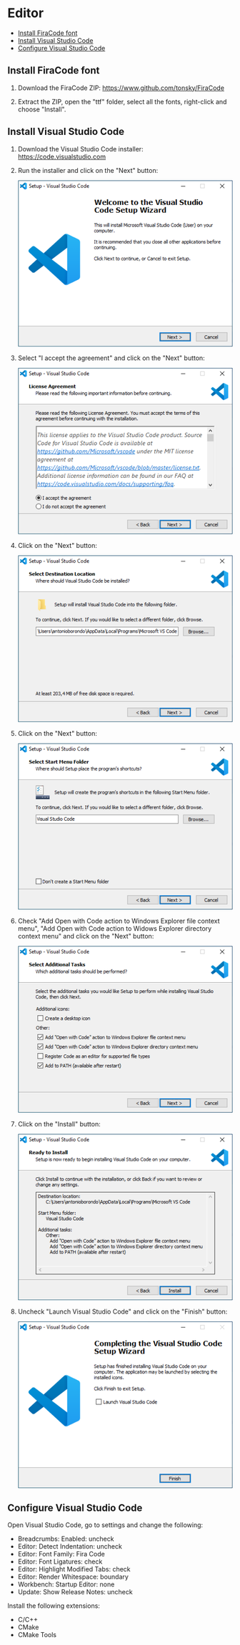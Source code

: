 # Editor

- [Install FiraCode font](#install-firacode-font)
- [Install Visual Studio Code](#install-visual-studio-code)
- [Configure Visual Studio Code](#configure-visual-studio-code)

## Install FiraCode font

1. Download the FiraCode ZIP: https://www.github.com/tonsky/FiraCode

1. Extract the ZIP, open the "ttf" folder, select all the fonts, right-click and choose "Install".

## Install Visual Studio Code

1. Download the Visual Studio Code installer: https://code.visualstudio.com

1. Run the installer and click on the "Next" button:

    ![Screenshot](images/vscode_install_01.png?raw=true)

1. Select "I accept the agreement" and click on the "Next" button:

    ![Screenshot](images/vscode_install_02.png?raw=true)

1. Click on the "Next" button:

    ![Screenshot](images/vscode_install_03.png?raw=true)

1. Click on the "Next" button:

    ![Screenshot](images/vscode_install_04.png?raw=true)

1. Check "Add Open with Code action to Windows Explorer file context menu", "Add Open with Code action to Widows Explorer directory context menu" and click on the "Next" button:

    ![Screenshot](images/vscode_install_05.png?raw=true)

1. Click on the "Install" button:

    ![Screenshot](images/vscode_install_06.png?raw=true)

1. Uncheck "Launch Visual Studio Code" and click on the "Finish" button:

    ![Screenshot](images/vscode_install_07.png?raw=true)

## Configure Visual Studio Code

Open Visual Studio Code, go to settings and change the following:

- Breadcrumbs: Enabled: uncheck
- Editor: Detect Indentation: uncheck
- Editor: Font Family: Fira Code
- Editor: Font Ligatures: check
- Editor: Highlight Modified Tabs: check
- Editor: Render Whitespace: boundary
- Workbench: Startup Editor: none
- Update: Show Release Notes: uncheck

Install the following extensions:

- C/C++
- CMake
- CMake Tools
